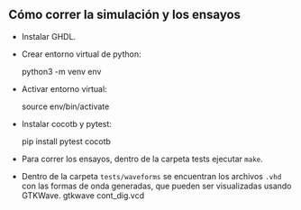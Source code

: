 ## Cómo correr la simulación y los ensayos
- Instalar GHDL.

- Crear entorno virtual de python:

    python3 -m venv env

- Activar entorno virtual:

  source env/bin/activate

- Instalar cocotb y pytest:

    pip install pytest cocotb

- Para correr los ensayos, dentro de la carpeta tests ejecutar `make`.

- Dentro de la carpeta `tests/waveforms` se encuentran los archivos `.vhd` con las formas de onda generadas, que pueden ser visualizadas usando GTKWave.
    gtkwave cont_dig.vcd
